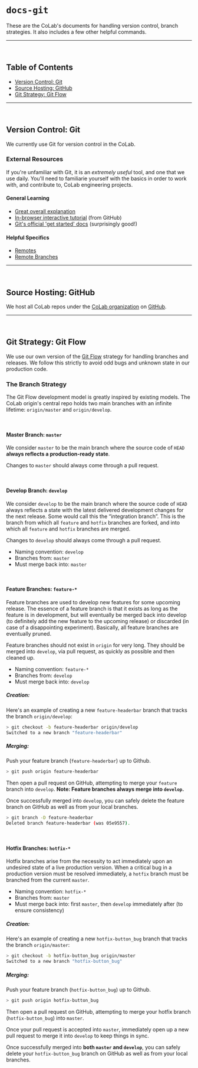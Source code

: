 # `docs-git`
These are the CoLab's documents for handling version control, branch strategies. It also includes a few other helpful commands.

------------------------------
<br/>


## Table of Contents

- [Version Control: Git](#git)
- [Source Hosting: GitHub](#github)
- [Git Strategy: Git Flow](#gitflow)

------------------------------
<br/>


## <a name="git"></a>Version Control: Git

We currently use Git for version control in the CoLab.

### External Resources

If you're unfamiliar with Git, it is an *extremely useful* tool, and one that we use daily. You'll need to familiarie yourself with the basics in order to work with, and contribute to, CoLab engineering projects.

#### General Learning
- [Great overall explanation](https://betterexplained.com/articles/aha-moments-when-learning-git/)
- [In-browser interactive tutorial](https://try.github.io/levels/1/challenges/1) (from GitHub)
- [Git's official 'get started' docs](https://git-scm.com/documentation) (surprisingly good!)

#### Helpful Specifics
- [Remotes](https://git-scm.com/book/en/v2/Git-Basics-Working-with-Remotes)
- [Remote Branches](https://git-scm.com/book/en/v2/Git-Branching-Remote-Branches) 

------------------------------
<br/>


## <a name="github"></a>Source Hosting: GitHub

We host all CoLab repos under the [CoLab organization](https://github.com/IDEO-coLAB) on [GitHub](https://github.com/).

------------------------------
<br/>


## <a name="gitflow"></a>Git Strategy: Git Flow

We use our own version of the [Git Flow](http://nvie.com/posts/a-successful-git-branching-model/) strategy for handling branches and releases. We follow this strictly to avoid odd bugs and unknown state in our production code.

### The Branch Strategy

The Git Flow development model is greatly inspired by existing models. The CoLab origin's central repo holds two main branches with an infinite lifetime: `origin/master` and `origin/develop`.

<br/>

#### Master Branch: `master`

We consider `master` to be the main branch where the source code of `HEAD` **always reflects a production-ready state**. 

Changes to `master` should always come through a pull request.

<br/>

#### Develop Branch: `develop`

We consider `develop` to be the main branch where the source code of `HEAD` always reflects a state with the latest delivered development changes for the next release. Some would call this the “integration branch”. This is the branch from which all `feature` and `hotfix` branches are forked, and into which all `feature` and `hotfix` branches are merged.

Changes to `develop` should always come through a pull request.

- Naming convention: `develop`
- Branches from: `master`
- Must merge back into: `master`

<br/>

#### Feature Branches: `feature-*`

Feature branches are used to develop new features for some upcoming release. The essence of a feature branch is that it exists as long as the feature is in development, but will eventually be merged back into develop (to definitely add the new feature to the upcoming release) or discarded (in case of a disappointing experiment). Basically, all feature branches are eventually pruned.

Feature branches should not exist in `origin` for very long. They should be merged into `develop`, via pull request, as quickly as possible and then cleaned up.

- Naming convention: `feature-*`
- Branches from: `develop`
- Must merge back into: `develop`

##### Creation: 

Here's an example of creating a new `feature-headerbar` branch that tracks the branch `origin/develop`:

```sh
> git checkout -b feature-headerbar origin/develop
Switched to a new branch "feature-headerbar"
```

##### Merging: 

Push your feature branch (`feature-headerbar`) up to Github.

```sh
> git push origin feature-headerbar
```

Then open a pull request on GitHub, attempting to merge your `feature` branch into `develop`. **Note: Feature branches always merge into `develop`.**

Once successfully merged into `develop`, you can safely delete the feature branch on GitHub as well as from your local branches.

```sh
> git branch -D feature-headerbar
Deleted branch feature-headerbar (was 05e9557).
```

<br/>

#### Hotfix Branches: `hotfix-*`

Hotfix branches arise from the necessity to act immediately upon an undesired state of a live production version. When a critical bug in a production version must be resolved immediately, a `hotfix` branch must be branched from the current `master`.

- Naming convention: `hotfix-*`
- Branches from: `master`
- Must merge back into: first `master`, then `develop` immediately after (to ensure consistency)

##### Creation:

Here's an example of creating a new `hotfix-button_bug` branch that tracks the branch `origin/master`:

```sh
> git checkout -b hotfix-button_bug origin/master
Switched to a new branch "hotfix-button_bug"
```

##### Merging:

Push your feature branch (`hotfix-button_bug`) up to Github.

```sh
> git push origin hotfix-button_bug
```

Then open a pull request on GitHub, attempting to merge your hotfix branch (`hotfix-button_bug`) into `master`.

Once your pull request is accepted into `master`, immediately open up a new pull request to merge it into `develop` to keep things in sync.

Once successfully merged into **both `master` and `develop`**, you can safely delete your `hotfix-button_bug` branch on GitHub as well as from your local branches.
